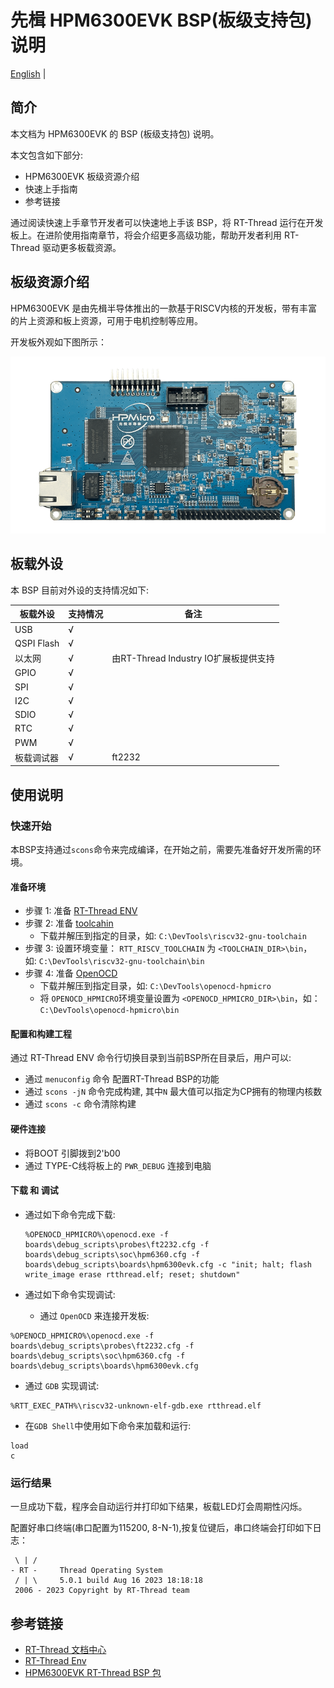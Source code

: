 # 先楫 HPM6300EVK BSP(板级支持包)说明

[English](README.md) |

## 简介

本文档为 HPM6300EVK 的 BSP (板级支持包) 说明。

本文包含如下部分:

- HPM6300EVK 板级资源介绍
- 快速上手指南
- 参考链接

通过阅读快速上手章节开发者可以快速地上手该 BSP，将 RT-Thread 运行在开发板上。在进阶使用指南章节，将会介绍更多高级功能，帮助开发者利用 RT-Thread 驱动更多板载资源。

## 板级资源介绍

 HPM6300EVK 是由先楫半导体推出的一款基于RISCV内核的开发板，带有丰富的片上资源和板上资源，可用于电机控制等应用。

开发板外观如下图所示：

![board](figures/board.png)


## 板载外设

本 BSP 目前对外设的支持情况如下:


| **板载外设** | **支持情况** | **备注**                              |
| ------------------------ | ----------- | ------------------------------------- |
| USB                      | √           |                                       |
| QSPI Flash               | √           |                                       |
| 以太网                    | √           | 由RT-Thread Industry IO扩展板提供支持    |
| GPIO                     | √           |                                       |
| SPI                      | √           |                                       |
| I2C                      | √           |                                       |
| SDIO                     | √           |                                       |
| RTC                      | √           |                                       |
| PWM                      | √           |                                       |
| 板载调试器                | √           | ft2232                                |


## 使用说明

### 快速开始

本BSP支持通过`scons`命令来完成编译，在开始之前，需要先准备好开发所需的环境。

#### 准备环境
- 步骤 1: 准备 [RT-Thread ENV](https://www.rt-thread.org/download.html#download-rt-thread-env-tool)
- 步骤 2: 准备 [toolcahin](https://github.com/helloeagleyang/riscv32-gnu-toolchain-win/archive/2022.04.12.zip)
    - 下载并解压到指定的目录，如: `C:\DevTools\riscv32-gnu-toolchain`
- 步骤 3: 设置环境变量： `RTT_RISCV_TOOLCHAIN` 为 `<TOOLCHAIN_DIR>\bin`， 如: `C:\DevTools\riscv32-gnu-toolchain\bin`
- 步骤 4: 准备 [OpenOCD](https://github.com/hpmicro/rtt-debugger-support-package/archive/v0.4.0.zip)
  - 下载并解压到指定目录，如: `C:\DevTools\openocd-hpmicro`
  - 将 `OPENOCD_HPMICRO`环境变量设置为 `<OPENOCD_HPMICRO_DIR>\bin`，如： `C:\DevTools\openocd-hpmicro\bin`

#### 配置和构建工程

通过 RT-Thread ENV 命令行切换目录到当前BSP所在目录后，用户可以:

- 通过 `menuconfig` 命令 配置RT-Thread BSP的功能
- 通过 `scons -jN` 命令完成构建, 其中`N` 最大值可以指定为CP拥有的物理内核数
- 通过 `scons -c` 命令清除构建

#### 硬件连接

- 将BOOT 引脚拨到2'b00
- 通过 TYPE-C线将板上的 `PWR_DEBUG` 连接到电脑

#### 下载 和 调试

- 通过如下命令完成下载:
  ```console
  %OPENOCD_HPMICRO%\openocd.exe -f boards\debug_scripts\probes\ft2232.cfg -f boards\debug_scripts\soc\hpm6360.cfg -f boards\debug_scripts\boards\hpm6300evk.cfg -c "init; halt; flash write_image erase rtthread.elf; reset; shutdown"
  ```

- 通过如下命令实现调试:

  - 通过 `OpenOCD` 来连接开发板:
```console
%OPENOCD_HPMICRO%\openocd.exe -f boards\debug_scripts\probes\ft2232.cfg -f boards\debug_scripts\soc\hpm6360.cfg -f boards\debug_scripts\boards\hpm6300evk.cfg
```
  - 通过 `GDB` 实现调试:
```console
%RTT_EXEC_PATH%\riscv32-unknown-elf-gdb.exe rtthread.elf
```

  - 在`GDB Shell`中使用如下命令来加载和运行:

```console
load
c
```

### **运行结果**

一旦成功下载，程序会自动运行并打印如下结果，板载LED灯会周期性闪烁。

配置好串口终端(串口配置为115200, 8-N-1),按复位键后，串口终端会打印如下日志：

```
 \ | /
- RT -     Thread Operating System
 / | \     5.0.1 build Aug 16 2023 18:18:18
 2006 - 2023 Copyright by RT-Thread team
```

## **参考链接**

- [RT-Thread 文档中心](https://www.rt-thread.org/document/site/#/rt-thread-version/rt-thread-standard/README)
- [RT-Thread Env](https://github.com/RT-Thread/rtthread-manual-doc/blob/master/env/env.md)
- [HPM6300EVK RT-Thread BSP 包](https://github.com/hpmicro/rtt-bsp-hpm6300evk)